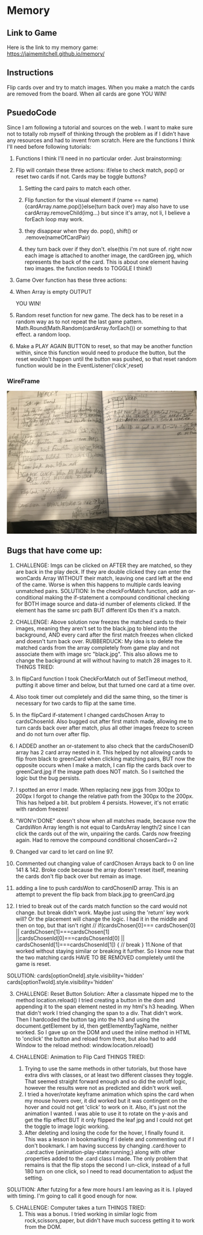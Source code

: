 # Memory

## Link to Game

Here is the link to my memory game: https://jaimemitchell.github.io/memory/

## Instructions

Flip cards over and try to match images. When you make a match the cards are removed from the board. When all cards are gone YOU WIN!

## PsuedoCode

Since I am following a tutorial and sources on the web. I want to make sure not to totally rob myself of thinking through the problem as if I didn't have any resources and had to invent from scratch. Here are the functions I think I'll need before following tutorials:

1. Functions I think I'll need in no particular order. Just brainstorming:

1. Flip will contain these three actions: if/else to check match, pop() or reset two cards if not. Cards may be toggle buttons?

   1. Setting the card pairs to match each other.
   2. Flip function for the visual element
      if (name == name){cardArray.name.pop()}else{turn back over} may also have to use cardArray.removeChild(img...) but since it's array, not li, I believe a forEach loop may work.

   3. they disappear when they do.
      pop(), shift() or .remove(nameOfCardPair)

   4. they turn back over if they don't.
      else(this i'm not sure of. right now each image is attached to another image, the cardGreen jpg, which represents the back of the card. This is about one element having two images. the function
      needs to TOGGLE I think!)

1. Game Over function has these three actions:

1. When Array is empty OUTPUT <p> YOU WIN! </p>

1. Random reset function for new game. The deck has to be reset in a random way as to not repeat the last game pattern.
   Math.Round(Math.Random(cardArray.forEach()) or something to that effect. a random loop.
1. Make a PLAY AGAIN BUTTON to reset, so that may be another function within, since this function would need to produce the button, but the
   reset wouldn't happen until the button was pushed, so that reset random function would be in the EventListener('click',reset)

### WireFrame

![alt text](https://github.com/JaimeMitchell/memory/blob/1bf8b6aa368c58c737c94458298bea4a25f5e392/images/brainstorming.jpg "My WireLess Frame")

## Bugs that have come up:

1. CHALLENGE: Imgs can be clicked on AFTER they are matched, so they are back in the play deck. If they are double clicked they can enter the wonCards Array WITHOUT their match, leaving one card left at the end of the came. Worse is when this happens to multiple cards leaving unmatched pairs.
   SOLUTION: In the checkForMatch function, add an or-conditional making the if-statement a compound conditional checking for BOTH image source and data-id number of elements clicked. If the element has the same src path BUT different IDs then it's a match.

2. CHALLENGE: Above solution now freezes the matched cards to their images, meaning they aren't set to the black.jpg to blend into the background, AND every card after the first match freezes when clicked and doesn't turn back over.
   RUBBERDUCK: My idea is to delete the matched cards from the array completely from game play and not associate them with image src "black.jpg". This also allows me to change the background at will without having to match 28 images to it.
 THINGS TRIED:
 1. In flipCard function I took CheckForMatch out of SetTimeout method, putting it above timer and below, but that turned one card at a time over.
2. Also took timer out completely and did the same thing, so the timer is necessary for two cards to flip at the same time.
3. In the flipCard if-statement I changed cardsChosen Array to cardsChosenId. Also bugged out after first match made, allowing me to turn cards back over after match, plus all other images freeze to screen and do not turn over after flip.
4. I ADDED another an or-statement to also check that the cardsChosenID array has 2 card array nested in it. This helped by not allowing cards to flip from black to greenCard when clicking matching pairs, BUT now the opposite occurs when I make a match, I can flip the cards back over to greenCard.jpg if the image path does NOT match. So I switched the logic but the bug persists.
5. I spotted an error I made. When replacing new jpgs from 300px to 200px I forgot to change the relative path from the 300px to the 200px. This has helped a bit. but problem 4 persists. However, it's not erratic with random freezes!
6. "WON'n'DONE" doesn't show when all matches made, because now the CardsWon Array length is not equal to CardsArray length/2 since I can click the cards out of the win, unpairing the cards. Cards now freezing again. Had to remove the compound conditional chosenCard==2
7. Changed var card to let card on line 97.
8. Commented out changing value of cardChosen Arrays back to 0 on line 141 & 142. Broke code because the array doesn't reset itself, meaning the cards don't flip back over but remain as image.
9. adding a line to push cardsWon to cardChosenID array. This is an attempt to prevent the flip back from black.jpg to greenCard.jpg
10. I tried to break out of the cards match function so the card would not change. but break didn't work. Maybe just using the 'return' key work will? Or the placement will change the logic. I had it in the middle and then on top, but that isn't right // if(cardsChosen[0]=== cardsChosen[0] || cardsChosen[1]===cardsChosen[1] ||cardsChosenId[0]===cardsChosenId[0] || cardsChosenId[1]===cardsChosenId[1]) {
    // break }
    11.None of that worked without staying similar or breaking it further. So I know now that the two matching cards HAVE TO BE REMOVED completely until the game is reset.

SOLUTION: cards[optionOneId].style.visibility='hidden'
cards[optionTwoId].style.visibility='hidden'

3. CHALLENGE: Reset Button
Solution: After a classmate hipped me to the method location.reload()
I tried creating a button in the dom and appending it to the span element nested in my html's h3 heading. When that didn't work I tried changing the span to a div. That didn't work. Then I hardcoded the button tag into the h3 and using the document.getElement by id, then getElementbyTagName, neither worked. So I gave up on the DOM and used the inline method in HTML to 'onclick' the button and reload from there, but also had to add Window to the reload method: window.location.reload()

4. CHALLENGE: Animation to Flip Card
THINGS TRIED:
   1. Trying to use the same methods in other tutorials, but those have extra divs with classes, or at least two different classes they toggle. That seemed straight forward enough and so did the on/off logic, however the results were not as predicted and didn't work well. 
    2. I tried a hover/rotate keyframe animation which spins the card when my mouse hovers over, it did worked but it was contingent on the hover and could not get 'click' to work on it. Also, it's just not the animation I wanted. I was able to use it to rotate on the y-axis and get the flip effect BUT it only flipped the leaf jpg and I could not get the toggle to image logic working.
    3. After deleting and losing the code for the hover, I finally found it. This was a lesson in bookmarking if I delete and commenting out if I don't bookmark. I am having success by changing .card:hover to 
    .card:active {animation-play-state:running;} along with other properties added to the .card class I made. The only problem that remains is that the flip stops the second I un-click, instead of a full 180 turn on one click, so I need to read documentation to adjust the setting.

SOLUTION: After futzing for a few more hours I am leaving as it is. I played with timing. I'm going to call it good enough for now. 

5. CHALLENGE: Computer takes a turn
THINGS TRIED:
   1. This was a bonus. I tried working in similar logic from rock,scissors,paper, but didn't have much success getting it to work from the DOM. 